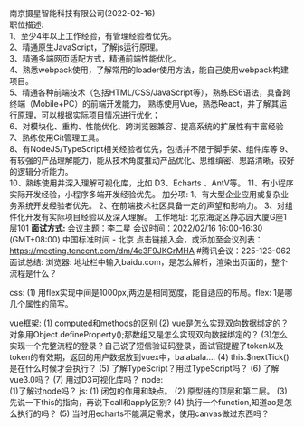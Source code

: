南京摄星智能科技有限公司(2022-02-16)  
职位描述:  
1、至少4年以上工作经验，有管理经验者优先。  
2、精通原生JavaScript，了解js运行原理。  
3、精通多端网页适配方式，精通前端性能优化。  
4、熟悉webpack使用，了解常用的loader使用方法，能自己使用webpack构建项目。  
5、精通各种前端技术（包括HTML/CSS/JavaScript等），熟练ES6语法，具备跨终端（Mobile+PC）的前端开发能力，
熟练使用Vue，熟悉React，并了解其运行原理，可以根据实际项目情况进行优化；  
6、对模块化、重构、性能优化、跨浏览器兼容、提高系统的扩展性有丰富经验  
7、熟练使用Git管理工具。  
8、有NodeJS/TypeScript相关经验者优先，包括并不限于脚手架、组件库等 
9、有较强的产品理解能力，能从技术角度推动产品优化、思维缜密、思路清晰，较好的逻辑分析能力。  
10、熟练使用并深入理解可视化库，比如 D3、Echarts 、AntV等。 
11、有小程序实际开发经验，小程序多端开发经验优先。 
加分项: 
1、有大型企业应用或复杂业务系统开发经验者优先。 
2、在前端技术社区具备一定的声望和影响力。 
3、对组件化开发有实际项目经验以及深入理解。 
工作地址:  北京海淀区静芯园大厦G座1层101 
****面试方式:**** 
会议主题：李二星 
会议时间：2022/02/16 16:00-16:30 (GMT+08:00) 中国标准时间 - 北京 
点击链接入会，或添加至会议列表： 
https://meeting.tencent.com/dm/4e3F9JKGrMHA 
#腾讯会议：225-123-062 
面试总结: 
浏览器: 
地址栏中输入baidu.com，是怎么解析，渲染出页面的，整个流程是什么？ 

css:
(1) 用flex实现中间是1000px,两边是相同宽度，能自适应的布局。flex: 1是哪几个属性的简写。 

vue框架: 
(1) computed和methods的区别 
(2) vue是怎么实现双向数据绑定的？ 
    对象用Object.defineProperty();那数组又是怎么实现双向数据绑定的？ 
(3)怎么实现一个完整流程的登录？自己说了短信验证码登录，面试官提醒了token以及token的有效期，返回的用户数据放到vuex中，balabala.... 
(4) this.$nextTick()是在什么时候才会执行？ 
(5) 了解TypeScript？用过TypeScript吗？ 
(6) 了解vue3.0吗？ 
(7) 用过D3可视化库吗？ 
node:  
(1)了解过node吗？ 
js: 
(1) 闭包的作用和缺点。 
(2) 原型链的顶层和第二层。 
(3) 先说一下this的指向，再说下call和apply区别? 
(4) 执行一个function,知道ao是怎么执行的吗？ 
(5) 当时用echarts不能满足需求，使用canvas做过东西吗？ 


